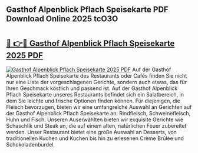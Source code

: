 ## Gasthof Alpenblick Pflach Speisekarte PDF Download Online 2025 tcO3O

# <h2><a href="http://gc8aro.nevu.top/?p=Gasthof+Alpenblick+Pflach+Speisekarte">🔗 👉🔴 Gasthof Alpenblick Pflach Speisekarte 2025 PDF</a></h2>

[![Gasthof Alpenblick Pflach Speisekarte 2025 PDF](https://i.imgur.com/dBaPXMq.png)](http://gc8aro.nevu.top/?p=Gasthof+Alpenblick+Pflach+Speisekarte)
Auf der Gasthof Alpenblick Pflach Speisekarte des Restaurants oder Cafés finden Sie nicht nur eine Liste der vorgeschlagenen Gerichte, sondern auch etwas, das für Ihren Geschmack köstlich und passend ist. Auf der Gasthof Alpenblick Pflach Speisekarte unseres Restaurants befindet sich ein Salatbereich, in dem Sie leichte und frische Optionen finden können. Für diejenigen, die Fleisch bevorzugen, bieten wir eine umfangreiche Auswahl an Gerichten auf der Gasthof Alpenblick Pflach Speisekarte an: Rindfleisch, Schweinefleisch, Huhn und Fisch. Unseren Auserwählten bieten wir exquisite Gerichte wie Schaschlik und Steak an, die auf einem alten, natürlichen Feuer zubereitet werden. Unser Restaurant bietet eine große Auswahl an Desserts, von traditionellen Kuchen und Kuchen bis hin zu erlesenen Crème Brûlée und Schokoladenburdel.
